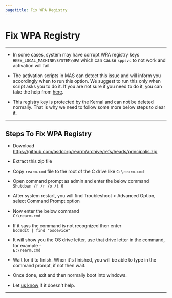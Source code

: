```yaml
---
pagetitle: Fix WPA Registry
---
```


# Fix WPA Registry

------------------------------------------------------------------------

-   In some cases, system may have corrupt WPA registry keys `HKEY_LOCAL_MACHINE\SYSTEM\WPA` which can cause `sppsvc` to not work and activation will fail.

-   The activation scripts in MAS can detect this issue and will inform you accordingly when to run this option. We suggest to run this only when script asks you to do it. If you are not sure if you need to do it, you can take the help from [here](troubleshoot.html).

-   This registry key is protected by the Kernal and can not be deleted normally. That is why we need to follow some more below steps to clear it.

------------------------------------------------------------------------

## Steps To Fix WPA Registry

-   Download <https://github.com/asdcorp/rearm/archive/refs/heads/principalis.zip>

-   Extract this zip file

-   Copy `rearm.cmd` file to the root of the C drive like `C:\rearm.cmd`

-   Open command prompt as admin and enter the below command\
    `Shutdown /f /r /o /t 0`

-   After system restart, you will find Troubleshoot \> Advanced Option, select Command Prompt option

-   Now enter the below command\
    `C:\rearm.cmd`

-   If it says the command is not recognized then enter\
    `bcdedit | find "osdevice"`

-   It will show you the OS drive letter, use that drive letter in the command, for example -\
    `E:\rearm.cmd`

-   Wait for it to finish. When it's finished, you will be able to type in the command prompt, if not then wait.

-   Once done, exit and then normally boot into windows.

-   Let [us know](contactus.html) if it doesn't help.

------------------------------------------------------------------------
